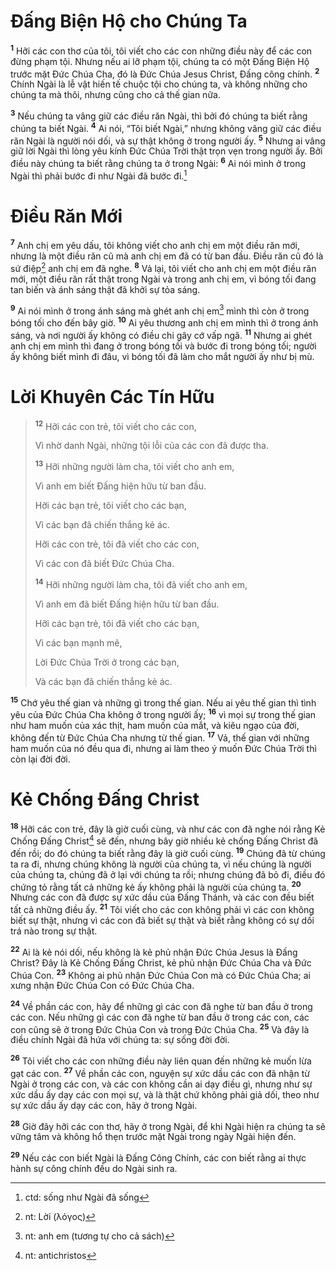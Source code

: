 # Đấng Biện Hộ cho Chúng Ta

<sup><b>1</b></sup> Hỡi các con thơ của tôi, tôi viết cho các con những điều này để các con đừng phạm tội. Nhưng nếu ai lỡ phạm tội, chúng ta có một Đấng Biện Hộ trước mặt Đức Chúa Cha, đó là Đức Chúa Jesus Christ, Đấng công chính. <sup><b>2</b></sup> Chính Ngài là lễ vật hiến tế chuộc tội cho chúng ta, và không những cho chúng ta mà thôi, nhưng cũng cho cả thế gian nữa.

<sup><b>3</b></sup> Nếu chúng ta vâng giữ các điều răn Ngài, thì bởi đó chúng ta biết rằng chúng ta biết Ngài. <sup><b>4</b></sup> Ai nói, “Tôi biết Ngài,” nhưng không vâng giữ các điều răn Ngài là người nói dối, và sự thật không ở trong người ấy. <sup><b>5</b></sup> Nhưng ai vâng giữ lời Ngài thì lòng yêu kính Đức Chúa Trời thật trọn vẹn trong người ấy. Bởi điều này chúng ta biết rằng chúng ta ở trong Ngài: <sup><b>6</b></sup> Ai nói mình ở trong Ngài thì phải bước đi như Ngài đã bước đi.[^1-515492e2-dc10-49a0-8522-d1969a0b0205]

# Điều Răn Mới

<sup><b>7</b></sup> Anh chị em yêu dấu, tôi không viết cho anh chị em một điều răn mới, nhưng là một điều răn cũ mà anh chị em đã có từ ban đầu. Điều răn cũ đó là sứ điệp[^2-515492e2-dc10-49a0-8522-d1969a0b0205] anh chị em đã nghe. <sup><b>8</b></sup> Vả lại, tôi viết cho anh chị em một điều răn mới, một điều răn rất thật trong Ngài và trong anh chị em, vì bóng tối đang tan biến và ánh sáng thật đã khởi sự tỏa sáng.

<sup><b>9</b></sup> Ai nói mình ở trong ánh sáng mà ghét anh chị em[^3-515492e2-dc10-49a0-8522-d1969a0b0205] mình thì còn ở trong bóng tối cho đến bây giờ. <sup><b>10</b></sup> Ai yêu thương anh chị em mình thì ở trong ánh sáng, và nơi người ấy không có điều chi gây cớ vấp ngã. <sup><b>11</b></sup> Nhưng ai ghét anh chị em mình thì đang ở trong bóng tối và bước đi trong bóng tối; người ấy không biết mình đi đâu, vì bóng tối đã làm cho mắt người ấy như bị mù.

# Lời Khuyên Các Tín Hữu

> <sup><b>12</b></sup> Hỡi các con trẻ, tôi viết cho các con,
>
> Vì nhờ danh Ngài, những tội lỗi của các con đã được tha.
>
> <sup><b>13</b></sup> Hỡi những người làm cha, tôi viết cho anh em,
>
> Vì anh em biết Đấng hiện hữu từ ban đầu.
>
> Hỡi các bạn trẻ, tôi viết cho các bạn,
>
> Vì các bạn đã chiến thắng kẻ ác.
>
> Hỡi các con trẻ, tôi đã viết cho các con,
>
> Vì các con đã biết Đức Chúa Cha.
>
> <sup><b>14</b></sup> Hỡi những người làm cha, tôi đã viết cho anh em,
>
> Vì anh em đã biết Đấng hiện hữu từ ban đầu.
>
> Hỡi các bạn trẻ, tôi đã viết cho các bạn,
>
> Vì các bạn mạnh mẽ,
>
> Lời Đức Chúa Trời ở trong các bạn,
>
> Và các bạn đã chiến thắng kẻ ác.

<sup><b>15</b></sup> Chớ yêu thế gian và những gì trong thế gian. Nếu ai yêu thế gian thì tình yêu của Đức Chúa Cha không ở trong người ấy; <sup><b>16</b></sup> vì mọi sự trong thế gian như ham muốn của xác thịt, ham muốn của mắt, và kiêu ngạo của đời, không đến từ Đức Chúa Cha nhưng từ thế gian. <sup><b>17</b></sup> Vả, thế gian với những ham muốn của nó đều qua đi, nhưng ai làm theo ý muốn Đức Chúa Trời thì còn lại đời đời.

# Kẻ Chống Đấng Christ

<sup><b>18</b></sup> Hỡi các con trẻ, đây là giờ cuối cùng, và như các con đã nghe nói rằng Kẻ Chống Đấng Christ[^4-515492e2-dc10-49a0-8522-d1969a0b0205] sẽ đến, nhưng bây giờ nhiều kẻ chống Đấng Christ đã đến rồi; do đó chúng ta biết rằng đây là giờ cuối cùng. <sup><b>19</b></sup> Chúng đã từ chúng ta ra đi, nhưng chúng không là người của chúng ta, vì nếu chúng là người của chúng ta, chúng đã ở lại với chúng ta rồi; nhưng chúng đã bỏ đi, điều đó chứng tỏ rằng tất cả những kẻ ấy không phải là người của chúng ta. <sup><b>20</b></sup> Nhưng các con đã được sự xức dầu của Đấng Thánh, và các con đều biết tất cả những điều ấy. <sup><b>21</b></sup> Tôi viết cho các con không phải vì các con không biết sự thật, nhưng vì các con đã biết sự thật và biết rằng không có sự dối trá nào trong sự thật.

<sup><b>22</b></sup> Ai là kẻ nói dối, nếu không là kẻ phủ nhận Đức Chúa Jesus là Đấng Christ? Đây là Kẻ Chống Đấng Christ, kẻ phủ nhận Đức Chúa Cha và Đức Chúa Con. <sup><b>23</b></sup> Không ai phủ nhận Đức Chúa Con mà có Đức Chúa Cha; ai xưng nhận Đức Chúa Con có Đức Chúa Cha.

<sup><b>24</b></sup> Về phần các con, hãy để những gì các con đã nghe từ ban đầu ở trong các con. Nếu những gì các con đã nghe từ ban đầu ở trong các con, các con cũng sẽ ở trong Đức Chúa Con và trong Đức Chúa Cha. <sup><b>25</b></sup> Và đây là điều chính Ngài đã hứa với chúng ta: sự sống đời đời.

<sup><b>26</b></sup> Tôi viết cho các con những điều này liên quan đến những kẻ muốn lừa gạt các con. <sup><b>27</b></sup> Về phần các con, nguyện sự xức dầu các con đã nhận từ Ngài ở trong các con, và các con không cần ai dạy điều gì, nhưng như sự xức dầu ấy dạy các con mọi sự, và là thật chứ không phải giả dối, theo như sự xức dầu ấy dạy các con, hãy ở trong Ngài.

<sup><b>28</b></sup> Giờ đây hỡi các con thơ, hãy ở trong Ngài, để khi Ngài hiện ra chúng ta sẽ vững tâm và không hổ thẹn trước mặt Ngài trong ngày Ngài hiện đến.

<sup><b>29</b></sup> Nếu các con biết Ngài là Đấng Công Chính, các con biết rằng ai thực hành sự công chính đều do Ngài sinh ra.

[^1-515492e2-dc10-49a0-8522-d1969a0b0205]: ctd: sống như Ngài đã sống

[^2-515492e2-dc10-49a0-8522-d1969a0b0205]: nt: Lời (λόγος)

[^3-515492e2-dc10-49a0-8522-d1969a0b0205]: nt: anh em (tương tự cho cả sách)

[^4-515492e2-dc10-49a0-8522-d1969a0b0205]: nt: antichristos
